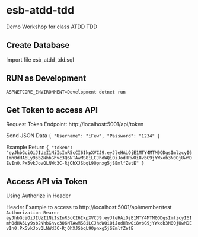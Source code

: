 # esb-atdd-tdd

Demo Workshop for class ATDD TDD

## Create Database
Import file esb_atdd_tdd.sql

## RUN as Development
``ASPNETCORE_ENVIRONMENT=Development dotnet run``

## Get Token to access API
Request Token Endpoint: http://localhost:5001/api/token

Send JSON Data
``
{
	"Username": "iFew",
	"Password": "1234"
}
``

Example Return
``
{
    "token": "eyJhbGciOiJIUzI1NiIsInR5cCI6IkpXVCJ9.eyJleHAiOjE1MTY4MTM0ODgsImlzcyI6Imh0dHA6Ly9sb2NhbGhvc3Q6NTAwMS8iLCJhdWQiOiJodHRwOi8vbG9jYWxob3N0OjUwMDEvIn0.Px5vkJovQLNWd3C-RjOhXJSbqL9Opnxg5jSEmlfZetE"
}
``

## Access API via Token
Using Authorize in Header

Header Example to access to http://localhost:5001/api/member/test
``
Authorization Bearer eyJhbGciOiJIUzI1NiIsInR5cCI6IkpXVCJ9.eyJleHAiOjE1MTY4MTM0ODgsImlzcyI6Imh0dHA6Ly9sb2NhbGhvc3Q6NTAwMS8iLCJhdWQiOiJodHRwOi8vbG9jYWxob3N0OjUwMDEvIn0.Px5vkJovQLNWd3C-RjOhXJSbqL9Opnxg5jSEmlfZetE
``
